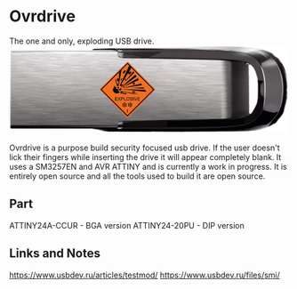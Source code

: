 # Ovrdrive
The one and only, exploding USB drive. 
![](img/drive.png)

Ovrdrive is a purpose build security focused usb drive. If the user doesn't lick their fingers while inserting the drive it will appear completely blank. It uses a SM3257EN and AVR ATTINY and is currently a work in progress. It is entirely open source and all the tools used to build it are open source.

## Part
ATTINY24A-CCUR - BGA version
ATTINY24-20PU  - DIP version

## Links and Notes
https://www.usbdev.ru/articles/testmod/
https://www.usbdev.ru/files/smi/
